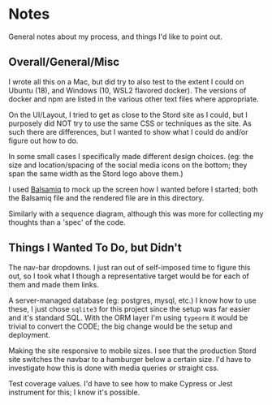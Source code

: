 # Notes

General notes about my process, and things I'd like to point out.

## Overall/General/Misc

I wrote all this on a Mac, but did try to also test to the extent I could on Ubuntu (18),
and Windows (10, WSL2 flavored docker).  The versions of docker and npm are listed in the
various other text files where appropriate.

On the UI/Layout, I tried to get as close to the Stord site as I could, but I purposely
did NOT try to use the same CSS or techniques as the site.  As such there are differences,
but I wanted to show what I could do and/or figure out how to do.

In some small cases I specifically made different design choices. (eg: the size and
location/spacing of the social media icons on the bottom; they span the same width as the
Stord logo above them.)

I used [Balsamiq](https://balsamiq.com/) to mock up the screen how I wanted before I
started; both the Balsamiq file and the rendered file are in this directory.

Similarly with a sequence diagram, although this was more for collecting my thoughts than
a 'spec' of the code.


## Things I Wanted To Do, but Didn't

The nav-bar dropdowns.  I just ran out of self-imposed time to figure this out, so I took
what I though a representative target would be for each of them and made them links.

A server-managed database (eg: postgres, mysql, etc.)  I know how to use these, I just
chose `sqlite3` for this project since the setup was far easier and it's standard SQL.
With the ORM layer I'm using `typeorm` it would be trivial to convert the CODE;
the big change would be the setup and deployment.

Making the site responsive to mobile sizes.  I see that the production Stord site switches
the navbar to a hamburger below a certain size.  I'd have to investigate how this is done
with media queries or straight css.

Test coverage values.  I'd have to see how to make Cypress or Jest instrument for this; I
know it's possible.
